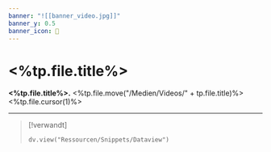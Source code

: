 ```yaml
---
banner: "![[banner_video.jpg]]"
banner_y: 0.5
banner_icon: 🧧
---
```


# <%tp.file.title%>

**<%tp.file.title%>.** <%tp.file.move("/Medien/Videos/" + tp.file.title)%><%tp.file.cursor(1)%>

---

> [!verwandt]
> ```dataviewjs
> dv.view("Ressourcen/Snippets/Dataview")
> ```